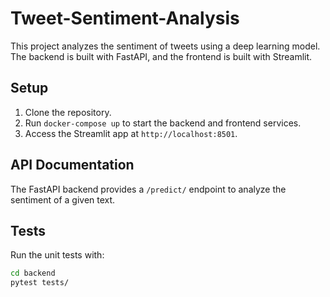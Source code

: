 # Tweet-Sentiment-Analysis


This project analyzes the sentiment of tweets using a deep learning model. The backend is built with FastAPI, and the frontend is built with Streamlit.

## Setup

1. Clone the repository.
2. Run `docker-compose up` to start the backend and frontend services.
3. Access the Streamlit app at `http://localhost:8501`.

## API Documentation

The FastAPI backend provides a `/predict/` endpoint to analyze the sentiment of a given text.

## Tests

Run the unit tests with:

```bash
cd backend
pytest tests/